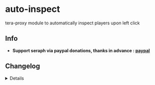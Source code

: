 # auto-inspect
tera-proxy module to automatically inspect players upon left click

## Info
- **Support seraph via paypal donations, thanks in advance : [paypal](https://www.paypal.me/seraphinush)**

## Changelog
<details>
  
    1.03
    - Updated to `mod`
    1.01
    - Added auto-update support
    1.00
    - Initial commit

</details>